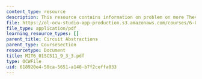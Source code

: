 ```yaml
---
content_type: resource
description: This resource contains information on problem on more Thevenin.
file: https://ol-ocw-studio-app-production.s3.amazonaws.com/courses/6-01sc-introduction-to-electrical-engineering-and-computer-science-i-spring-2011/618920e450ca5651a148b7f2ceffa033_MIT6_01SCS11_9_3_3.pdf
file_type: application/pdf
learning_resource_types: []
parent_title: Circuit Abstractions
parent_type: CourseSection
resourcetype: Document
title: MIT6_01SCS11_9_3_3.pdf
type: OCWFile
uid: 618920e4-50ca-5651-a148-b7f2ceffa033
---
```

